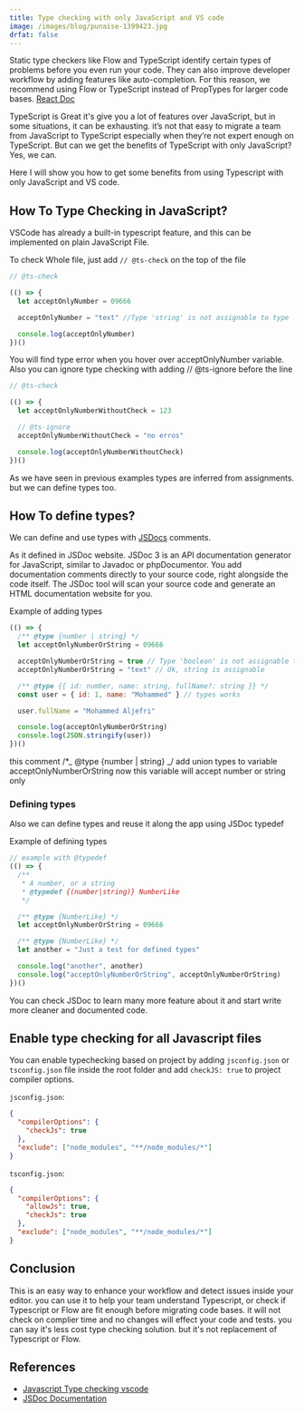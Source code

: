 ```yaml
---
title: Type checking with only JavaScript and VS code
image: /images/blog/punaise-1399423.jpg
drfat: false
---
```


Static type checkers like Flow and TypeScript identify certain types of problems before you even run your code. They can also improve developer workflow by adding features like auto-completion. For this reason, we recommend using Flow or TypeScript instead of PropTypes for larger code bases. [React Doc](https://reactjs.org/docs/static-type-checking.html)

TypeScript is Great it's give you a lot of features over JavaScript, but in some situations, it can be exhausting. it’s not that easy to migrate a team from JavaScript to TypeScript especially when they’re not expert enough on TypeScript. But can we get the benefits of TypeScript with only JavaScript? Yes, we can.

Here I will show you how to get some benefits from using Typescript with only JavaScript and VS code.

## How To Type Checking in JavaScript?

VSCode has already a built-in typescript feature, and this can be implemented on plain JavaScript File.

To check Whole file, just add `// @ts-check` on the top of the file

```js
// @ts-check

(() => {
  let acceptOnlyNumber = 09666

  acceptOnlyNumber = "text" //Type 'string' is not assignable to type 'number'

  console.log(acceptOnlyNumber)
})()
```

You will find type error when you hover over acceptOnlyNumber variable. Also you can ignore type checking with adding // @ts-ignore before the line

```js
// @ts-check

(() => {
  let acceptOnlyNumberWithoutCheck = 123

  // @ts-ignore
  acceptOnlyNumberWithoutCheck = "no erros"

  console.log(acceptOnlyNumberWithoutCheck)
})()
```

As we have seen in previous examples types are inferred from assignments. but we can define types too.

## How To define types?

We can define and use types with [JSDocs](https://jsdoc.app/) comments.

As it defined in JSDoc website.
JSDoc 3 is an API documentation generator for JavaScript, similar to Javadoc or phpDocumentor. You add documentation comments directly to your source code, right alongside the code itself. The JSDoc tool will scan your source code and generate an HTML documentation website for you.

Example of adding types

```js
(() => {
  /** @type {number | string} */
  let acceptOnlyNumberOrString = 09666

  acceptOnlyNumberOrString = true // Type 'boolean' is not assignable to type 'string | number'
  acceptOnlyNumberOrString = "text" // Ok, string is assignable

  /** @type {{ id: number, name: string, fullName?: string }} */
  const user = { id: 1, name: "Mohammed" } // types works

  user.fullName = "Mohammed Aljefri"

  console.log(acceptOnlyNumberOrString)
  console.log(JSON.stringify(user))
})()
```

this comment /\*_ @type {number | string} _/ add union types to variable acceptOnlyNumberOrString now this variable will accept number or string only

### Defining types

Also we can define types and reuse it along the app using JSDoc typedef

Example of defining types

```js
// example with @typedef
(() => {
  /**
   * A number, or a string
   * @typedef {(number|string)} NumberLike
   */

  /** @type {NumberLike} */
  let acceptOnlyNumberOrString = 09666

  /** @type {NumberLike} */
  let another = "Just a test for defined types"

  console.log("another", another)
  console.log("acceptOnlyNumberOrString", acceptOnlyNumberOrString)
})()
```

You can check JSDoc to learn many more feature about it and start write more cleaner and documented code.

## Enable type checking for all Javascript files

You can enable typechecking based on project by adding `jsconfig.json` or `tsconfig.json` file inside the root folder and add `checkJS: true` to project compiler options.

`jsconfig.json`:

```json
{
  "compilerOptions": {
    "checkJs": true
  },
  "exclude": ["node_modules", "**/node_modules/*"]
}
```

`tsconfig.json`:

```json
{
  "compilerOptions": {
    "allowJs": true,
    "checkJs": true
  },
  "exclude": ["node_modules", "**/node_modules/*"]
}
```

## Conclusion

This is an easy way to enhance your workflow and detect issues inside your editor. you can use it to help your team understand Typescript, or check if Typescript or Flow are fit enough before migrating code bases. it will not check on complier time and no changes will effect your code and tests. you can say it's less cost type checking solution. but it's not replacement of Typescript or Flow.

## References

- [Javascript Type checking vscode](https://code.visualstudio.com/docs/nodejs/working-with-javascript#_type-checking-javascript)
- [JSDoc Documentation](https://jsdoc.app/)
